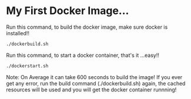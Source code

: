 # My First Docker Image...

Run this command, to build the docker image, make sure docker is installed!!

```bash
./dockerbuild.sh
```

Run this command, to start a docker container, that's it ...easy!!
```bash
./dockerstart.sh
```

Note: On Average it can take 600 seconds to build the image! If you ever get any error, run the build command (./dockerbuild.sh) again,
the cached resources will be used and you will get the docker container runnning!
